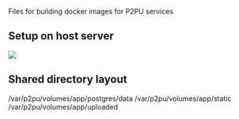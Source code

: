 Files for building docker images for P2PU services

## Setup on host server

![](https://rawgit.com/p2pu/docker-deploy/master/docs/docker-setup.svg)

## Shared directory layout

/var/p2pu/volumes/app/postgres/data
/var/p2pu/volumes/app/static
/var/p2pu/volumes/app/uploaded
